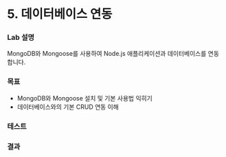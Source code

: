 # 5. 데이터베이스 연동

### Lab 설명

MongoDB와 Mongoose를 사용하여 Node.js 애플리케이션과 데이터베이스를 연동합니다.

### 목표

- MongoDB와 Mongoose 설치 및 기본 사용법 익히기
- 데이터베이스와의 기본 CRUD 연동 이해

### 테스트

### 결과

